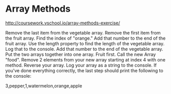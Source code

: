 # Array Methods
http://coursework.vschool.io/array-methods-exercise/

Remove the last item from the vegetable array.
Remove the first item from the fruit array.
Find the index of "orange."
Add that number to the end of the fruit array.
Use the length property to find the length of the vegetable array. Log that to the console.
Add that number to the end of the vegetable array.
Put the two arrays together into one array. Fruit first. Call the new Array "food".
Remove 2 elements from your new array starting at index 4 with one method.
Reverse your array.
Log your array as a string to the console.
If you've done everything correctly, the last step should print the following to the console:

3,pepper,1,watermelon,orange,apple
